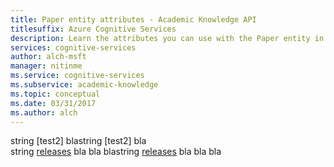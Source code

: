 ```yaml
---
title: Paper entity attributes - Academic Knowledge API
titlesuffix: Azure Cognitive Services
description: Learn the attributes you can use with the Paper entity in the Academic Knowledge API.
services: cognitive-services
author: alch-msft
manager: nitinme
ms.service: cognitive-services
ms.subservice: academic-knowledge
ms.topic: conceptual
ms.date: 03/31/2017
ms.author: alch
---
```

<span data-ttu-id="45da8-101">string [test2] bla</span><span class="sxs-lookup"><span data-stu-id="45da8-101">string [test2] bla</span></span>   
<span data-ttu-id="45da8-102">string [releases] bla bla bla</span><span class="sxs-lookup"><span data-stu-id="45da8-102">string [releases] bla bla bla</span></span>


<!-- [download-center]: TODO -->

[releases]: https://github.com/PowerShell/PowerShell/releases
[ssh-remoting]: ../core-powershell/SSH-Remoting-in-PowerShell-Core.md
[wsman-remoting]: ../core-powershell/WSMan-Remoting-in-PowerShell-Core.md
[AppVeyor]: https://ci.appveyor.com/project/PowerShell/powershell
